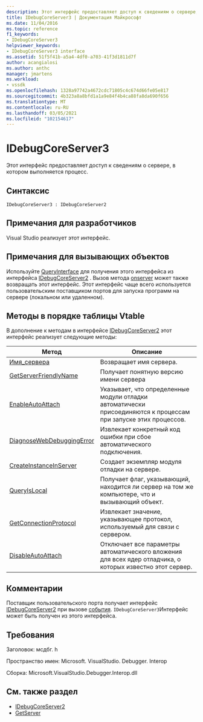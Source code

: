 ```yaml
---
description: Этот интерфейс предоставляет доступ к сведениям о сервере, в котором выполняется процесс.
title: IDebugCoreServer3 | Документация Майкрософт
ms.date: 11/04/2016
ms.topic: reference
f1_keywords:
- IDebugCoreServer3
helpviewer_keywords:
- IDebugCoreServer3 interface
ms.assetid: 51f5f41b-a5a4-4df0-a703-41f3d1811d7f
author: acangialosi
ms.author: anthc
manager: jmartens
ms.workload:
- vssdk
ms.openlocfilehash: 1328a97742a4672cdc71805c4c674d66fe05e817
ms.sourcegitcommit: 4b323a8a8bfd1a1a9e84f4b4ca88fa8da690f656
ms.translationtype: MT
ms.contentlocale: ru-RU
ms.lasthandoff: 03/05/2021
ms.locfileid: "102154617"
---
```

# <a name="idebugcoreserver3"></a>IDebugCoreServer3
Этот интерфейс предоставляет доступ к сведениям о сервере, в котором выполняется процесс.

## <a name="syntax"></a>Синтаксис

```
IDebugCoreServer3 : IDebugCoreServer2
```

## <a name="notes-for-implementers"></a>Примечания для разработчиков
 Visual Studio реализует этот интерфейс.

## <a name="notes-for-callers"></a>Примечания для вызывающих объектов
 Используйте [QueryInterface](/cpp/atl/queryinterface) для получения этого интерфейса из интерфейса [IDebugCoreServer2](../../../extensibility/debugger/reference/idebugcoreserver2.md) . Вызов метода [onserver](../../../extensibility/debugger/reference/idebugdefaultport2-getserver.md) может также возвращать этот интерфейс. Этот интерфейс чаще всего используется пользовательским поставщиком портов для запуска программ на сервере (локальном или удаленном).

## <a name="methods-in-vtable-order"></a>Методы в порядке таблицы Vtable
 В дополнение к методам в интерфейсе [IDebugCoreServer2](../../../extensibility/debugger/reference/idebugcoreserver2.md) этот интерфейс реализует следующие методы:

|Метод|Описание|
|------------|-----------------|
|[Имя_сервера](../../../extensibility/debugger/reference/idebugcoreserver3-getservername.md)|Возвращает имя сервера.|
|[GetServerFriendlyName](../../../extensibility/debugger/reference/idebugcoreserver3-getserverfriendlyname.md)|Получает понятную версию имени сервера|
|[EnableAutoAttach](../../../extensibility/debugger/reference/idebugcoreserver3-enableautoattach.md)|Указывает, что определенные модули отладки автоматически присоединяются к процессам при запуске этих процессов.|
|[DiagnoseWebDebuggingError](../../../extensibility/debugger/reference/idebugcoreserver3-diagnosewebdebuggingerror.md)|Извлекает конкретный код ошибки при сбое автоматического подключения.|
|[CreateInstanceInServer](../../../extensibility/debugger/reference/idebugcoreserver3-createinstanceinserver.md)|Создает экземпляр модуля отладки на сервере.|
|[QueryIsLocal](../../../extensibility/debugger/reference/idebugcoreserver3-queryislocal.md)|Получает флаг, указывающий, находится ли сервер на том же компьютере, что и вызывающий объект.|
|[GetConnectionProtocol](../../../extensibility/debugger/reference/idebugcoreserver3-getconnectionprotocol.md)|Извлекает значение, указывающее протокол, используемый для связи с сервером.|
|[DisableAutoAttach](../../../extensibility/debugger/reference/idebugcoreserver3-disableautoattach.md)|Отключает все параметры автоматического вложения для всех ядер отладчика, о которых известно этот сервер.|

## <a name="remarks"></a>Комментарии
 Поставщик пользовательского порта получает интерфейс [IDebugCoreServer2](../../../extensibility/debugger/reference/idebugcoreserver2.md) при вызове [события](../../../extensibility/debugger/reference/idebugportevents2-event.md). `IDebugCoreServer3`Интерфейс может быть получен из этого интерфейса.

## <a name="requirements"></a>Требования
 Заголовок: мсдбг. h

 Пространство имен: Microsoft. VisualStudio. Debugger. Interop

 Сборка: Microsoft.VisualStudio.Debugger.Interop.dll

## <a name="see-also"></a>См. также раздел
- [IDebugCoreServer2](../../../extensibility/debugger/reference/idebugcoreserver2.md)
- [GetServer](../../../extensibility/debugger/reference/idebugdefaultport2-getserver.md)
